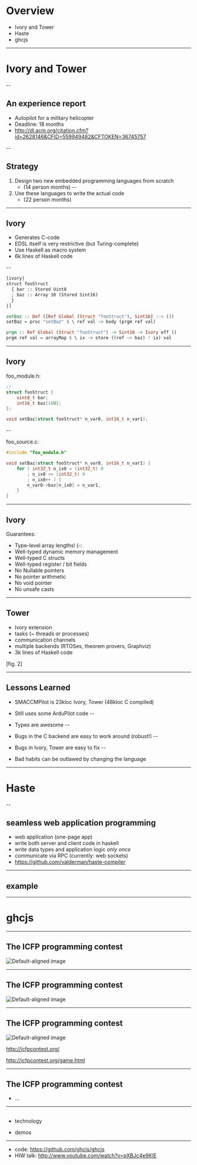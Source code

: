 
# Overview

- Ivory and Tower
- Haste
- ghcjs


---

# Ivory and Tower
--

## An experience report

- Autopilot for a military helicopter
- Deadline: 18 months
- http://dl.acm.org/citation.cfm?id=2628146&CFID=559949482&CFTOKEN=36745757

--

## Strategy

1. Design two new embedded programming languages from scratch
    - (14 person months)
--
2. Use these languages to write the actual code
    - (22 person months)

---

## Ivory

- Generates C-code
- EDSL itself is very restrictive (but Turing-complete)
- Use Haskell as macro system
- 6k lines of Haskell code

--

```haskell
[ivory|
struct fooStruct
  { bar :: Stored Uint8
  ; baz :: Array 10 (Stored Sint16)
  }
|]

setBaz :: Def ([Ref Global (Struct "fooStruct"), Sint16] :-> ())
setBaz = proc "setBaz" $ \ ref val -> body (prgm ref val)

prgm :: Ref Global (Struct "fooStruct") -> Sint16 -> Ivory eff ()
prgm ref val = arrayMap $ \ ix -> store ((ref ~> baz) ! ix) val
```

---

## Ivory

foo_module.h:
```c
//
struct fooStruct {
    uint8_t bar;
    int16_t baz[10U];
};

void setBaz(struct fooStruct* n_var0, int16_t n_var1);
```
--

foo_source.c:
```c
#include "foo_module.h"

void setBaz(struct fooStruct* n_var0, int16_t n_var1) {
    for ( int32_t n_ix0 = (int32_t) 0
        ; n_ix0 <= (int32_t) 9
        ; n_ix0++ ) {
        n_var0->baz[n_ix0] = n_var1;
    }
}
```

---

## Ivory

Guarantees:

- Type-level array lengths!  (-:
- Well-typed dynamic memory management
- Well-typed C structs
- Well-typed register / bit fields
- No Nullable pointers
- No pointer arithmetic
- No void pointer
- No unsafe casts

---

## Tower

- Ivory extension
- tasks (~ threads or processes)
- communication channels
- multiple backends (RTOSes, theorem provers, Graphviz)
- 3k lines of Haskell code

[fig. 2]

---

## Lessons Learned

- SMACCMPilot is 23kloc Ivory, Tower (48kloc C compiled)
- Still uses some ArduPilot code
--

- Types are awesome
--

- Bugs in the C backend are easy to work around (robust!)
--

- Bugs in Ivory, Tower are easy to fix
--

- Bad habits can be outlawed by changing the language


---

# Haste
--

## seamless web application programming

- web application (one-page app)
- write both server and client code in haskell
- write data types and application logic *only once*
- communicate via RPC (currently: web sockets)
- https://github.com/valderman/haste-compiler

---

## example


---

# ghcjs

---

## The ICFP programming contest

![Default-aligned image](fig0-lambdaman.png)

---

## The ICFP programming contest

![Default-aligned image](fig1-lambdaman.png)

---

## The ICFP programming contest

![Default-aligned image](fig2-lambdaman.png)

http://icfpcontest.org/

http://icfpcontest.org/game.html

---

## The ICFP programming contest

- ...

---

##

- technology

- demos

---

- code: https://github.com/ghcjs/ghcjs
- HIW talk: http://www.youtube.com/watch?v=pXBJc4e9KIE
